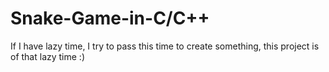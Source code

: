 # Snake-Game-in-C/C++

If I have lazy time, I try to pass this time to create something, this project is of that lazy time :)

